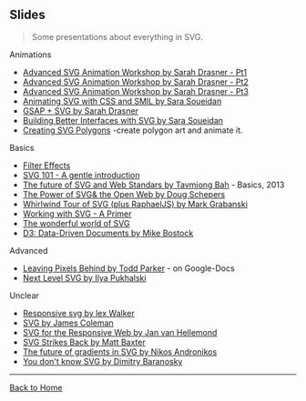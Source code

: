 ## Slides
> Some presentations about everything in SVG.

Animations

* [Advanced SVG Animation Workshop by Sarah Drasner - Pt1](https://slides.com/sdrasner/frontendmasters1/)
* [Advanced SVG Animation Workshop by Sarah Drasner - Pt2](https://slides.com/sdrasner/frontendmasters2/)
* [Advanced SVG Animation Workshop by Sarah Drasner - Pt3](https://slides.com/sdrasner/frontendmasters3/)
* [Animating SVG with CSS and SMIL by Sara Soueidan](http://slides.com/sarasoueidan/animating-svg-with-css-and-smil-full-version#/)
* [GSAP + SVG by Sarah Drasner](http://slides.com/sdrasner/gsap-svg)
* [Building Better Interfaces with SVG by Sara Soueidan](http://slides.com/sarasoueidan/building-better-interfaces-with-svg#/)
* [Creating SVG Polygons](http://slides.com/grayghostvisuals/svgpolygons#/) -create polygon art and animate it.

Basics

* [Filter Effects](https://docs.google.com/presentation/d/13la132nkDOrQcaZ4XTLteLYxmZ0ud2xHMkv2A6dNlks/mobilepresent#slide=id.p)
* [SVG 101 - A gentle introduction](http://cloudfour.github.io/slides-svg-101/#/)
* [The future of SVG and Web Standars by Tavmjong Bah](http://tavmjong.free.fr/SVG/LG_SVG_2013/lg_2013_svgwg.svg#2_0) - Basics, 2013
* [The Power of SVG& the Open Web by Doug Schepers](http://www.w3.org/Talks/2014/schepers-2014-conferenciaweb/)
* [Whirlwind Tour of SVG (plus RaphaelJS) by Mark Grabanski](http://www.slideshare.net/1Marc/svg-and-raphael-js)
* [Working with SVG - A Primer](http://slides.com/sarasoueidan/working-with-svg-a-primer#/)
* [The wonderful world of SVG](https://speakerdeck.com/chriscoyier/the-wonderful-world-of-svg)
* [D3: Data-Driven Documents by Mike Bostock](http://mbostock.github.io/d3/talk/20111018/#0)

Advanced

* [Leaving Pixels Behind by Todd Parker](http://goo.gl/BtQu5U) - on Google-Docs
* [Next Level SVG by Ilya Pukhalski](https://speakerdeck.com/pukhalski/next-level-svg)

Unclear

* [Responsive svg by lex Walker](http://slides.com/alexwalker/responsive-svg)
* [SVG by James Coleman](https://speakerdeck.com/ojame/svg)
* [SVG for the Responsive Web by Jan van Hellemond](https://speakerdeck.com/jvhellemond/svg-for-the-responsive-web)
* [SVG Strikes Back by Matt Baxter](https://speakerdeck.com/mbxtr/svg-strikes-back)
* [The future of gradients in SVG by Nikos  Andronikos](graphicalweb.org/2014/abstracts/9-Advanced_gradients_beyond_SVG_2/future_of_svg_gradients_nikos_andronikos_tgw2014.pdf)
* [You don't know SVG by Dimitry Baranosky](http://dmitrybaranovskiy.github.io/wdc14presentation/#0)

---
[Back to Home](https://github.com/knbknb/awesome-svg)
